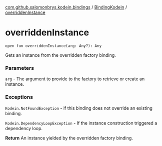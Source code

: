 [com.github.salomonbrys.kodein.bindings](../index.md) / [BindingKodein](index.md) / [overriddenInstance](.)

# overriddenInstance

`open fun overriddenInstance(arg: Any?): Any`

Gets an instance from the overridden factory binding.

### Parameters

`arg` - The argument to provide to the factory to retrieve or create an instance.

### Exceptions

`Kodein.NotFoundException` - if this binding does not override an existing binding.

`Kodein.DependencyLoopException` - If the instance construction triggered a dependency loop.

**Return**
An instance yielded by the overridden factory binding.

